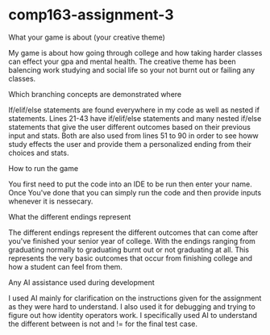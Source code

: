 # comp163-assignment-3

What your game is about (your creative theme)

My game is about how going through college and how taking harder classes can effect your gpa and mental health. The creative theme has been balencing work studying and social life so your not burnt out or failing any classes.

Which branching concepts are demonstrated where

If/elif/else statements are found everywhere in my code as well as nested if statements. Lines 21-43 have if/elif/else statements and many nested if/else statements that give the user different outcomes based on their previous input and stats. Both are also used from lines 51 to 90 in order to see howw study effects the user and provide them a personalized ending from their choices and stats.

How to run the game

You first need to put the code into an IDE to be run then enter your name. Once You've done that you can simply run the code and then provide inputs whenever it is nessecary.

What the different endings represent

The different endings represent the different outcomes that can come after you've finished your senior year of college. With the endings ranging from graduating normally to graduating burnt out or not graduating at all. This represents the very basic outcomes that occur from finishing college and how a student can feel from them. 

Any AI assistance used during development

I used AI mainly for clarification on the instructions given for the assignment as they were hard to understand. I also used it for debugging and trying to figure out how identity operators work. I specifically used AI to understand the different between is not and != for the final test case.
